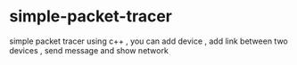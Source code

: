 # simple-packet-tracer
simple packet tracer using c++ , you can add device , add link between two devices , send message and show network
